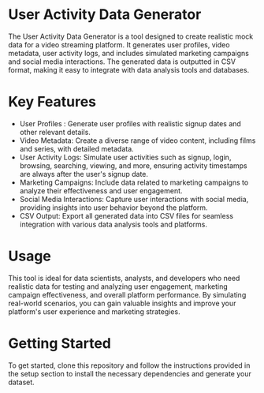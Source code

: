 # User Activity Data Generator

The User Activity Data Generator is a tool designed to create realistic mock data for a video streaming platform. It generates user profiles, video metadata, user activity logs, and includes simulated marketing campaigns and social media interactions. The generated data is outputted in CSV format, making it easy to integrate with data analysis tools and databases.

# Key Features

* User Profiles : Generate user profiles with realistic signup dates and other relevant details.
* Video Metadata: Create a diverse range of video content, including films and series, with detailed metadata.
* User Activity Logs: Simulate user activities such as signup, login, browsing, searching, viewing, and more, ensuring activity timestamps are always after the user's signup date.
* Marketing Campaigns: Include data related to marketing campaigns to analyze their effectiveness and user engagement.
* Social Media Interactions: Capture user interactions with social media, providing insights into user behavior beyond the platform.
* CSV Output: Export all generated data into CSV files for seamless integration with various data analysis tools and platforms.

# Usage
This tool is ideal for data scientists, analysts, and developers who need realistic data for testing and analyzing user engagement, marketing campaign effectiveness, and overall platform performance. By simulating real-world scenarios, you can gain valuable insights and improve your platform's user experience and marketing strategies.

# Getting Started
To get started, clone this repository and follow the instructions provided in the setup section to install the necessary dependencies and generate your dataset.
